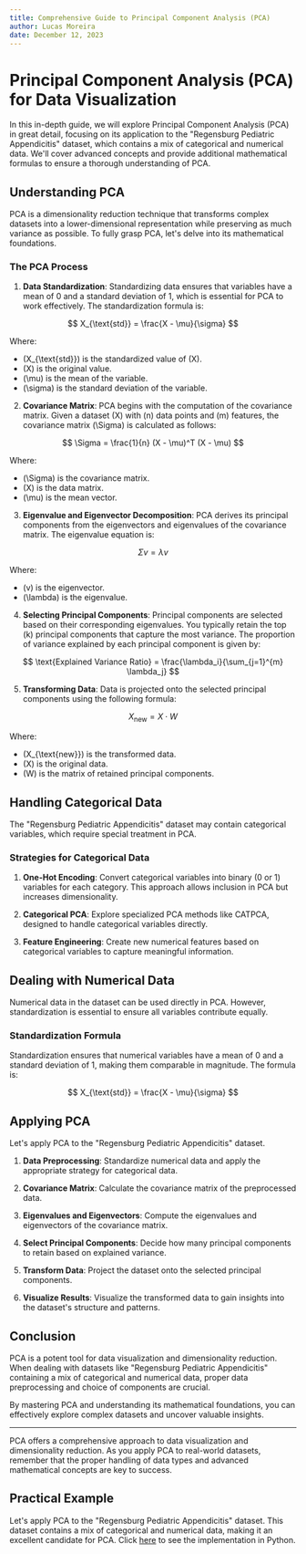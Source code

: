 ```yaml
---
title: Comprehensive Guide to Principal Component Analysis (PCA)
author: Lucas Moreira
date: December 12, 2023
---
```


# Principal Component Analysis (PCA) for Data Visualization

In this in-depth guide, we will explore Principal Component Analysis (PCA) in great detail, focusing on its application to the "Regensburg Pediatric Appendicitis" dataset, which contains a mix of categorical and numerical data. We'll cover advanced concepts and provide additional mathematical formulas to ensure a thorough understanding of PCA.

## Understanding PCA

PCA is a dimensionality reduction technique that transforms complex datasets into a lower-dimensional representation while preserving as much variance as possible. To fully grasp PCA, let's delve into its mathematical foundations.

### The PCA Process

1. **Data Standardization**: Standardizing data ensures that variables have a mean of 0 and a standard deviation of 1, which is essential for PCA to work effectively. The standardization formula is:

$$
X_{\text{std}} = \frac{X - \mu}{\sigma}
$$

Where:
- \(X_{\text{std}}\) is the standardized value of \(X\).
- \(X\) is the original value.
- \(\mu\) is the mean of the variable.
- \(\sigma\) is the standard deviation of the variable.

2. **Covariance Matrix**: PCA begins with the computation of the covariance matrix. Given a dataset \(X\) with \(n\) data points and \(m\) features, the covariance matrix \(\Sigma\) is calculated as follows:

$$
\Sigma = \frac{1}{n} (X - \mu)^T (X - \mu)
$$

Where:
- \(\Sigma\) is the covariance matrix.
- \(X\) is the data matrix.
- \(\mu\) is the mean vector.

3. **Eigenvalue and Eigenvector Decomposition**: PCA derives its principal components from the eigenvectors and eigenvalues of the covariance matrix. The eigenvalue equation is:

$$
\Sigma v = \lambda v
$$

Where:
- \(v\) is the eigenvector.
- \(\lambda\) is the eigenvalue.

4. **Selecting Principal Components**: Principal components are selected based on their corresponding eigenvalues. You typically retain the top \(k\) principal components that capture the most variance. The proportion of variance explained by each principal component is given by:

$$
\text{Explained Variance Ratio} = \frac{\lambda_i}{\sum_{j=1}^{m} \lambda_j}
$$

5. **Transforming Data**: Data is projected onto the selected principal components using the following formula:

$$
X_{\text{new}} = X \cdot W
$$

Where:
- \(X_{\text{new}}\) is the transformed data.
- \(X\) is the original data.
- \(W\) is the matrix of retained principal components.

## Handling Categorical Data

The "Regensburg Pediatric Appendicitis" dataset may contain categorical variables, which require special treatment in PCA.

### Strategies for Categorical Data

1. **One-Hot Encoding**: Convert categorical variables into binary (0 or 1) variables for each category. This approach allows inclusion in PCA but increases dimensionality.

2. **Categorical PCA**: Explore specialized PCA methods like CATPCA, designed to handle categorical variables directly.

3. **Feature Engineering**: Create new numerical features based on categorical variables to capture meaningful information.

## Dealing with Numerical Data

Numerical data in the dataset can be used directly in PCA. However, standardization is essential to ensure all variables contribute equally.

### Standardization Formula

Standardization ensures that numerical variables have a mean of 0 and a standard deviation of 1, making them comparable in magnitude. The formula is:

$$
X_{\text{std}} = \frac{X - \mu}{\sigma}
$$

## Applying PCA

Let's apply PCA to the "Regensburg Pediatric Appendicitis" dataset.

1. **Data Preprocessing**: Standardize numerical data and apply the appropriate strategy for categorical data.

2. **Covariance Matrix**: Calculate the covariance matrix of the preprocessed data.

3. **Eigenvalues and Eigenvectors**: Compute the eigenvalues and eigenvectors of the covariance matrix.

4. **Select Principal Components**: Decide how many principal components to retain based on explained variance.

5. **Transform Data**: Project the dataset onto the selected principal components.

6. **Visualize Results**: Visualize the transformed data to gain insights into the dataset's structure and patterns.

## Conclusion

PCA is a potent tool for data visualization and dimensionality reduction. When dealing with datasets like "Regensburg Pediatric Appendicitis" containing a mix of categorical and numerical data, proper data preprocessing and choice of components are crucial.

By mastering PCA and understanding its mathematical foundations, you can effectively explore complex datasets and uncover valuable insights.

---

PCA offers a comprehensive approach to data visualization and dimensionality reduction. As you apply PCA to real-world datasets, remember that the proper handling of data types and advanced mathematical concepts are key to success.

## Practical Example

Let's apply PCA to the "Regensburg Pediatric Appendicitis" dataset. This dataset contains a mix of categorical and numerical data, making it an excellent candidate for PCA. Click [here](/2_Unsupervised_Learning/Principal_Component_Analysis_PCA/pca.ipynb) to see the implementation in Python.